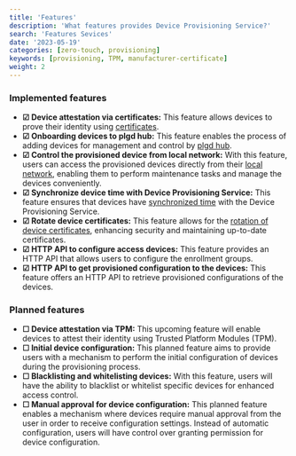 ```yaml
---
title: 'Features'
description: 'What features provides Device Provisioning Service?'
search: 'Features Sevices'
date: '2023-05-19'
categories: [zero-touch, provisioning]
keywords: [provisioning, TPM, manufacturer-certificate]
weight: 2
---
```


### Implemented features

- **&#x2611; Device attestation via certificates:** This feature allows devices to prove their identity using [certificates](/docs/services/device-provisioning-service/attestation-mechanism#x509-certificates).
- **&#x2611; Onboarding devices to plgd hub:** This feature enables the process of adding devices for management and control by [plgd hub](/docs/architecture/component-overview).
- **&#x2611; Control the provisioned device from local network:** With this feature, users can access the provisioned devices directly from their [local network](/docs/device-to-device-client/overview), enabling them to perform maintenance tasks and manage the devices conveniently.
- **&#x2611; Synchronize device time with Device Provisioning Service:** This feature ensures that devices have [synchronized time](/docs/services/device-provisioning-service/client-library.md#time-synchronization) with the Device Provisioning Service.
- **&#x2611; Rotate device certificates:** This feature allows for the [rotation of device certificates](/docs/services/device-provisioning-service/client-library#certificate-renewal), enhancing security and maintaining up-to-date certificates.
- **&#x2611; HTTP API to configure access devices:** This feature provides an HTTP API that allows users to configure the enrollment groups.
- **&#x2611; HTTP API to get provisioned configuration to the devices:** This feature offers an HTTP API to retrieve provisioned configurations of the devices.

### Planned features

- **&#x2610; Device attestation via TPM:** This upcoming feature will enable devices to attest their identity using Trusted Platform Modules (TPM).
- **&#x2610; Initial device configuration:** This planned feature aims to provide users with a mechanism to perform the initial configuration of devices during the provisioning process.
- **&#x2610; Blacklisting and whitelisting devices:** With this feature, users will have the ability to blacklist or whitelist specific devices for enhanced access control.
- **&#x2610; Manual approval for device configuration:** This planned feature enables a mechanism where devices require manual approval from the user in order to receive configuration settings. Instead of automatic configuration, users will have control over granting permission for device configuration.
